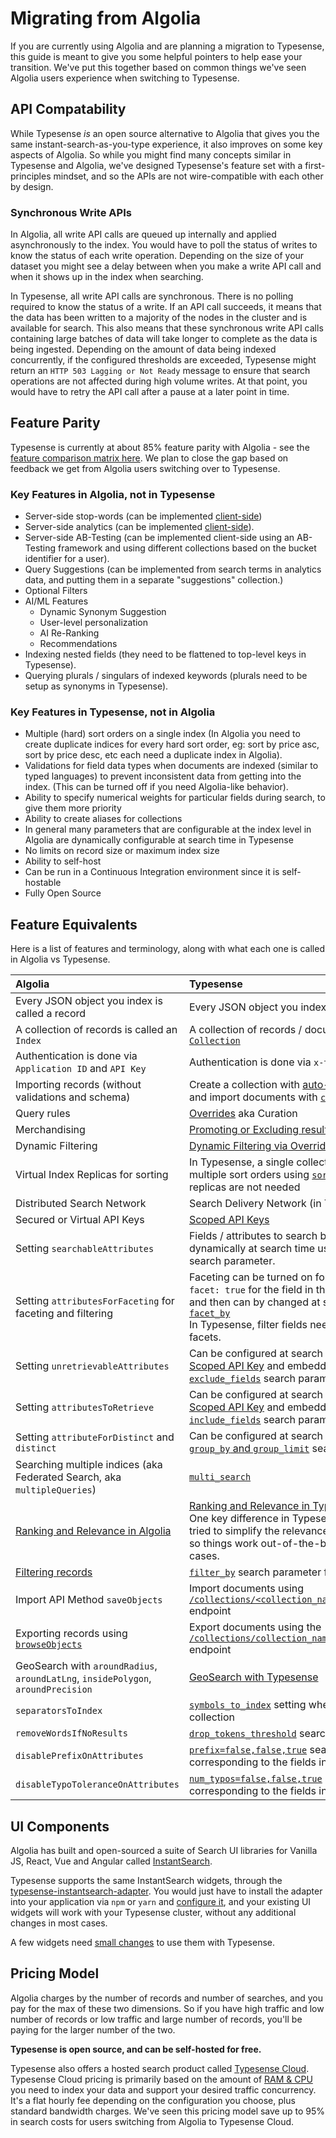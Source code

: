 # Migrating from Algolia

If you are currently using Algolia and are planning a migration to Typesense, this guide is meant to give you some helpful pointers to help ease your transition.
We've put this together based on common things we've seen Algolia users experience when switching to Typesense.

## API Compatability

While Typesense _is_ an open source alternative to Algolia that gives you the same instant-search-as-you-type experience, 
it also improves on some key aspects of Algolia. 
So while you might find many concepts similar in Typesense and Algolia, we've designed Typesense's feature set with a first-principles mindset,
and so the APIs are not wire-compatible with each other by design.

### Synchronous Write APIs

In Algolia, all write API calls are queued up internally and applied asynchronously to the index. 
You would have to poll the status of writes to know the status of each write operation.
Depending on the size of your dataset you might see a delay between when you make a write API call and when it shows up in the index when searching.

In Typesense, all write API calls are synchronous. There is no polling required to know the status of a write. 
If an API call succeeds, it means that the data has been written to a majority of the nodes in the cluster and is available for search.
This also means that these synchronous write API calls containing large batches of data will take longer to complete as the data is being ingested. 
Depending on the amount of data being indexed concurrently, if the configured thresholds are exceeded, Typesense might return an `HTTP 503 Lagging or Not Ready` message to ensure that search operations are not affected during high volume writes.
At that point, you would have to retry the API call after a pause at a later point in time.

## Feature Parity

Typesense is currently at about 85% feature parity with Algolia - see the [feature comparison matrix here](https://typesense.org/typesense-vs-algolia-vs-elasticsearch-vs-meilisearch/). 
We plan to close the gap based on feedback we get from Algolia users switching over to Typesense.

### Key Features in Algolia, not in Typesense

- Server-side stop-words (can be implemented [client-side](https://github.com/typesense/showcase-books-search/blob/b0b15dc88179566f85db21d2455c2d6c68668d5a/src/app.js#L186-L194))
- Server-side analytics (can be implemented [client-side](./search-analytics.md)).
- Server-side AB-Testing (can be implemented client-side using an AB-Testing framework and using different collections based on the bucket identifier for a user).
- Query Suggestions (can be implemented from search terms in analytics data, and putting them in a separate "suggestions" collection.)
- Optional Filters
- AI/ML Features
  - Dynamic Synonym Suggestion
  - User-level personalization
  - AI Re-Ranking
  - Recommendations
- Indexing nested fields (they need to be flattened to top-level keys in Typesense).
- Querying plurals / singulars of indexed keywords (plurals need to be setup as synonyms in Typesense).

### Key Features in Typesense, not in Algolia

- Multiple (hard) sort orders on a single index (In Algolia you need to create duplicate indices for every hard sort order, eg: sort by price asc, sort by price desc, etc each need a duplicate index in Algolia).
- Validations for field data types when documents are indexed (similar to typed languages) to prevent inconsistent data from getting into the index. (This can be turned off if you need Algolia-like behavior).
- Ability to specify numerical weights for particular fields during search, to give them more priority
- Ability to create aliases for collections
- In general many parameters that are configurable at the index level in Algolia are dynamically configurable at search time in Typesense
- No limits on record size or maximum index size
- Ability to self-host
- Can be run in a Continuous Integration environment since it is self-hostable
- Fully Open Source

## Feature Equivalents

Here is a list of features and terminology, along with what each one is called in Algolia vs Typesense.

| Algolia                                                                                                     | Typesense                                                                                                                                                                                                                                                                                                                                                               |
|:------------------------------------------------------------------------------------------------------------|:------------------------------------------------------------------------------------------------------------------------------------------------------------------------------------------------------------------------------------------------------------------------------------------------------------------------------------------------------------------------|
| Every JSON object you index is called a record                                                              | Every JSON object you index is called a [`Document`](../latest/api/documents.md)                                                                                                                                                                                                                                                                                        |
| A collection of records is called an `Index`                                                                | A collection of records / documents is a called a [`Collection`](../latest/api/collections.md)                                                                                                                                                                                                                                                                          |
| Authentication is done via `Application ID` and `API Key`                                                   | Authentication is done via `x-typesense-api-key`                                                                                                                                                                                                                                                                                                                        |
| Importing records (without validations and schema)                                                          | Create a collection with [auto-schema detection](../latest/api/collections.html#with-auto-schema-detection) and import documents with [`coerce_or_reject`](../latest/api/documents.html#dealing-with-dirty-data)                                                                                                                                                        |
| Query rules                                                                                                 | [Overrides](../latest/api/curation.md) aka Curation                                                                                                                                                                                                                                                                                                                     |
| Merchandising                                                                                               | [Promoting or Excluding results](../latest/api/curation.html#including-or-excluding-documents) via Overrides                                                                                                                                                                                                                                                            |
| Dynamic Filtering                                                                                           | [Dynamic Filtering via Overrides](../latest/api/curation.md#dynamic-filtering)                                                                                                                                                                                                                                                                                          |
| Virtual Index Replicas for sorting                                                                          | In Typesense, a single collection can handle multiple sort orders using [`sort_by`](../latest/api/documents.html#arguments), so virtual index replicas are not needed                                                                                                                                                                                                   |
| Distributed Search Network                                                                                  | Search Delivery Network (in Typesense Cloud)                                                                                                                                                                                                                                                                                                                            |
| Secured or Virtual API Keys                                                                                 | [Scoped API Keys](../latest/api/api-keys.html#generate-scoped-search-key)                                                                                                                                                                                                                                                                                               |
| Setting `searchableAttributes`                                                                              | Fields / attributes to search by can be configured dynamically at search time using the [`query_by`](../latest/api/documents.html#arguments) search parameter.                                                                                                                                                                                                          |
| Setting `attributesForFaceting` for faceting and filtering                                                  | Faceting can be turned on for fields by specifying `facet: true` for the field in the [collection's schema](../latest/api/collections.html#create-a-collection) and then can by changed at search time using [`facet_by`](../latest/api/documents.html#arguments)<br/> In Typesense, filter fields need not be set as facets.                                           |
| Setting `unretrievableAttributes`                                                                           | Can be configured at search time by creating a [Scoped API Key](../latest/api/api-keys.html#generate-scoped-search-key) and embedding the [`exclude_fields`](../latest/api/documents.html#arguments) search parameter                                                                                                                                                   |
| Setting `attributesToRetrieve`                                                                              | Can be configured at search time by creating a [Scoped API Key](../latest/api/api-keys.html#generate-scoped-search-key) and embedding the [`include_fields`](../latest/api/documents.html#arguments) search parameter                                                                                                                                                   |
| Setting `attributeForDistinct` and `distinct`                                                               | Can be configured at search time using the [`group_by` and `group_limit`](../latest/api/documents.html#arguments) search parameters                                                                                                                                                                                                                                     |                                                                                                                                                                                                                                                                                        
| Searching multiple indices (aka Federated Search, aka `multipleQueries`)                                    | [`multi_search`](../latest/api/documents.html#federated-multi-search)                                                                                                                                                                                                                                                                                                   |
| [Ranking and Relevance in Algolia](https://www.algolia.com/doc/guides/managing-results/relevance-overview/) | [Ranking and Relevance in Typesense](./ranking-and-relevance.md).<br/> One key difference in Typesense is that we've tried to simplify the relevance tuning experience, so things work out-of-the-box for most use-cases.                                                                                                                                               |
| [Filtering records](https://www.algolia.com/doc/guides/managing-results/refine-results/filtering/)          | [`filter_by`](../latest/api/documents.html#arguments) search parameter filters records                                                                                                                                                                                                                                                                                  |
| Import API Method `saveObjects`                                                                             | Import documents using [`/collections/<collection_name>/documents/import`](../latest/api/documents.md#import-documents) endpoint                                                                                                                                                                                                                                        |
| Exporting records using [`browseObjects`](https://www.algolia.com/doc/api-reference/api-methods/browse/)    | Export documents using the [`/collections/collection_name/documents/export`](../latest/api/documents.html#export-documents) endpoint                                                                                                                                                                                                                                    |
| GeoSearch with `aroundRadius`, `aroundLatLng`, `insidePolygon`, `aroundPrecision`                           | [GeoSearch with Typesense](../latest/api/documents.html#geosearch)                                                                                                                                                                                                                                                                                                      |
| `separatorsToIndex`                                                                                         | [`symbols_to_index`](../latest/api/collections.html#schema-arguments) setting when creating a collection                                                                                                                                                                                                                                                                |
| `removeWordsIfNoResults`                                                                                    | [`drop_tokens_threshold`](../latest/api/documents.html#arguments) search parameter                                                                                                                                                                                                                                                                                      |
| `disablePrefixOnAttributes`                                                                                 | [`prefix=false,false,true`](../latest/api/documents.html#arguments) search parameter corresponding to the fields in `query_by`                                                                                                                                                                                                                                          |
| `disableTypoToleranceOnAttributes`                                                                          | [`num_typos=false,false,true`](../latest/api/documents.html#arguments) search parameter corresponding to the fields in `query_by`                                                                                                                                                                                                                                       |

## UI Components

Algolia has built and open-sourced a suite of Search UI libraries for Vanilla JS, React, Vue and Angular called [InstantSearch](https://github.com/algolia/instantsearch.js).

Typesense supports the same InstantSearch widgets, through the [typesense-instantsearch-adapter](https://github.com/typesense/typesense-instantsearch-adapter).
You would just have to install the adapter into your application via `npm` or `yarn` and [configure it](https://github.com/typesense/typesense-instantsearch-adapter#usage),
and your existing UI widgets will work with your Typesense cluster, without any additional changes in most cases. 

A few widgets need [small changes](https://github.com/typesense/typesense-instantsearch-adapter#widget-specific-instructions) to use them with Typesense. 

## Pricing Model

Algolia charges by the number of records and number of searches, and you pay for the max of these two dimensions.
So if you have high traffic and low number of records or low traffic and large number of records, you'll be paying for the larger number of the two.

**Typesense is open source, and can be self-hosted for free.**

Typesense also offers a hosted search product called [Typesense Cloud](https://cloud.typesense.org).
Typesense Cloud pricing is primarily based on the amount of [RAM & CPU](./system-requirements.md) you need to index your data and support your desired traffic concurrency.
It's a flat hourly fee depending on the configuration you choose, plus standard bandwidth charges.
We've seen this pricing model save up to 95% in search costs for users switching from Algolia to Typesense Cloud. 
